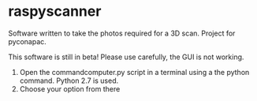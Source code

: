 # raspyscanner
Software written to take the photos required for a 3D scan. Project for pyconapac.

This software is still in beta! Please use carefully, the GUI is not working. 

1. Open the commandcomputer.py script in a terminal using a the python command. Python 2.7 is used. 
2. Choose your option from there
